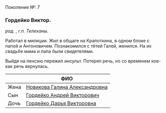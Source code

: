 Поколение №: 7

### Гордейко Виктор.

_род. , г.п. Телеханы._

Работал в милиции. 
Жил в общаге на Крапоткина, в одном блоке с папой и Антоновичем. 
Познакомился с тётей Галей, женился. 
На их свадьбе мама и папа были свидетелями.

Выйдя на пенсию пережил инсульт. 
Потерял речь, но со временем кое-как речь вернулась.

|      | ФИО                                                                         |
|------|-----------------------------------------------------------------------------|
| Жена | [Новикова Галина Александровна](/ancestors/7-Новикова-Галина-Александровна) |
| Сын  | [Гордейко Андрей Викторович](/ancestors/8-Гордейко-Андрей-Викторович)       |
| Дочь | [Гордейко Дарья Викторовна](/ancestors/8-Гордейко-Дарья-Викторовна)         |

